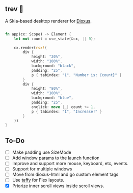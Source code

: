 trev 🧩
---

A Skia-based desktop renderer for [Dioxus](https://dioxuslabs.com).

```rust

fn app(cx: Scope) -> Element {
    let mut count = use_state(&cx, || 0);

    cx.render(rsx!(
        div {
            height: "20%",
            width: "100%",
            background: "black",
            padding: "25",
            p { tabindex: "1", "Number is: {count}" }
        }
        div {
            height: "80%",
            width: "100%",
            background: "blue",
            padding: "25",
            onclick: move |_| count += 1,
            p { tabindex: "1", "Increase!" }
        }
    ))
}
```

## To-Do
- [ ] Make padding use SizeMode
- [ ] Add window params to the launch function
- [ ] Improve and support more mouse, keyboard, etc, events.
- [ ] Support for multiple windows
- [ ] Move from dioxus-html and go custom element tags
- [ ] Use [taffy](https://github.com/dioxusLabs/taffy) for Flex layouts.
- [x] Priorize inner scroll views inside scroll views.